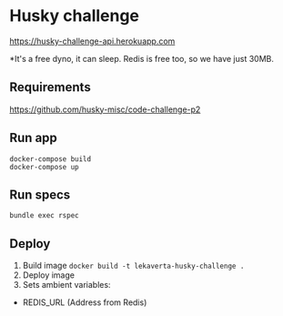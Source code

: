 # Husky challenge

https://husky-challenge-api.herokuapp.com

*It's a free dyno, it can sleep. Redis is free too, so we have just 30MB.

## Requirements

https://github.com/husky-misc/code-challenge-p2

## Run app
```
docker-compose build
docker-compose up
```

## Run specs
```
bundle exec rspec
```

## Deploy

1. Build image `docker build -t lekaverta-husky-challenge .`
2. Deploy image
3. Sets ambient variables:
- REDIS_URL (Address from Redis)
